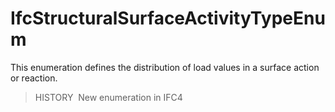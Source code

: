 # IfcStructuralSurfaceActivityTypeEnum

This enumeration defines the distribution of load values in a surface action or reaction.

> HISTORY&nbsp; New enumeration in IFC4
